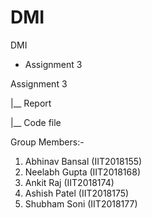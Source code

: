 # DMI
DMI
 - Assignment 3
 
Assignment 3

|__ Report

|__ Code file

Group Members:-
1. Abhinav Bansal (IIT2018155)
2. Neelabh Gupta  (IIT2018168)
3. Ankit Raj      (IIT2018174)
4. Ashish Patel   (IIT2018175)
5. Shubham Soni   (IIT2018177)


